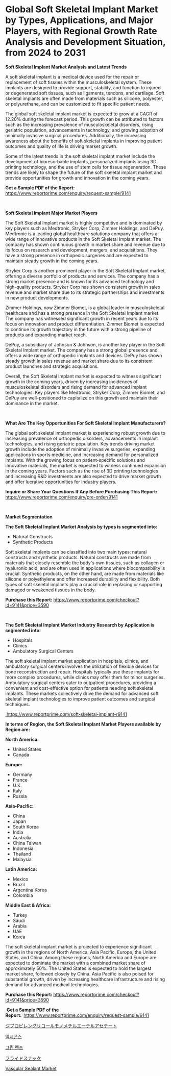 <p><h1>Global Soft Skeletal Implant Market by Types, Applications, and Major Players, with Regional Growth Rate Analysis and Development Situation, from 2024 to 2031</h1></p><p><strong>Soft Skeletal Implant Market Analysis and Latest Trends</strong></p>
<p><p>A soft skeletal implant is a medical device used for the repair or replacement of soft tissues within the musculoskeletal system. These implants are designed to provide support, stability, and function to injured or degenerated soft tissues, such as ligaments, tendons, and cartilage. Soft skeletal implants are often made from materials such as silicone, polyester, or polyurethane, and can be customized to fit specific patient needs.</p><p>The global soft skeletal implant market is expected to grow at a CAGR of 12.20% during the forecast period. This growth can be attributed to factors such as the increasing prevalence of musculoskeletal disorders, rising geriatric population, advancements in technology, and growing adoption of minimally invasive surgical procedures. Additionally, the increasing awareness about the benefits of soft skeletal implants in improving patient outcomes and quality of life is driving market growth.</p><p>Some of the latest trends in the soft skeletal implant market include the development of bioresorbable implants, personalized implants using 3D printing technology, and the use of stem cells for tissue regeneration. These trends are likely to shape the future of the soft skeletal implant market and provide opportunities for growth and innovation in the coming years.</p></p>
<p><strong>Get a Sample PDF of the Report:&nbsp;</strong> <a href="https://www.reportprime.com/enquiry/request-sample/9141">https://www.reportprime.com/enquiry/request-sample/9141</a></p>
<p>&nbsp;</p>
<p><strong>Soft Skeletal Implant Major Market Players</strong></p>
<p><p>The Soft Skeletal Implant market is highly competitive and is dominated by key players such as Medtronic, Stryker Corp, Zimmer Holdings, and DePuy. Medtronic is a leading global healthcare solutions company that offers a wide range of innovative products in the Soft Skeletal Implant market. The company has shown continuous growth in market share and revenue due to its focus on research and development, mergers, and acquisitions. They have a strong presence in orthopedic surgeries and are expected to maintain steady growth in the coming years.</p><p>Stryker Corp is another prominent player in the Soft Skeletal Implant market, offering a diverse portfolio of products and services. The company has a strong market presence and is known for its advanced technology and high-quality products. Stryker Corp has shown consistent growth in sales revenue and market share due to its strategic partnerships and investments in new product developments.</p><p>Zimmer Holdings, now Zimmer Biomet, is a global leader in musculoskeletal healthcare and has a strong presence in the Soft Skeletal Implant market. The company has witnessed significant growth in recent years due to its focus on innovation and product differentiation. Zimmer Biomet is expected to continue its growth trajectory in the future with a strong pipeline of products and expanding market reach.</p><p>DePuy, a subsidiary of Johnson & Johnson, is another key player in the Soft Skeletal Implant market. The company has a strong global presence and offers a wide range of orthopedic implants and devices. DePuy has shown steady growth in sales revenue and market share due to its consistent product launches and strategic acquisitions.</p><p>Overall, the Soft Skeletal Implant market is expected to witness significant growth in the coming years, driven by increasing incidences of musculoskeletal disorders and rising demand for advanced implant technologies. Key players like Medtronic, Stryker Corp, Zimmer Biomet, and DePuy are well-positioned to capitalize on this growth and maintain their dominance in the market.</p></p>
<p>&nbsp;</p>
<p><strong>What Are The Key Opportunities For Soft Skeletal Implant Manufacturers?</strong></p>
<p><p>The global soft skeletal implant market is experiencing robust growth due to increasing prevalence of orthopedic disorders, advancements in implant technologies, and rising geriatric population. Key trends driving market growth include the adoption of minimally invasive surgeries, expanding applications in sports medicine, and increasing demand for personalized implants. With the growing focus on patient-specific solutions and innovative materials, the market is expected to witness continued expansion in the coming years. Factors such as the rise of 3D printing technologies and increasing R&D investments are also expected to drive market growth and offer lucrative opportunities for industry players.</p></p>
<p><strong>Inquire or Share Your Questions If Any Before Purchasing This Report:</strong> <a href="https://www.reportprime.com/enquiry/pre-order/9141">https://www.reportprime.com/enquiry/pre-order/9141</a></p>
<p>&nbsp;</p>
<p><strong>Market Segmentation</strong></p>
<p><strong>The Soft Skeletal Implant Market Analysis by types is segmented into:</strong></p>
<p><ul><li>Natural Constructs</li><li>Synthetic Products</li></ul></p>
<p><p>Soft skeletal implants can be classified into two main types: natural constructs and synthetic products. Natural constructs are made from materials that closely resemble the body's own tissues, such as collagen or hyaluronic acid, and are often used in applications where biocompatibility is crucial. Synthetic products, on the other hand, are made from materials like silicone or polyethylene and offer increased durability and flexibility. Both types of soft skeletal implants play a crucial role in replacing or supporting damaged or weakened tissues in the body.</p></p>
<p><strong>Purchase this Report:&nbsp;</strong><a href="https://www.reportprime.com/checkout?id=9141&price=3590">https://www.reportprime.com/checkout?id=9141&price=3590</a></p>
<p>&nbsp;</p>
<p><strong>The Soft Skeletal Implant Market Industry Research by Application is segmented into:</strong></p>
<p><ul><li>Hospitals</li><li>Clinics</li><li>Ambulatory Surgical Centers</li></ul></p>
<p><p>The soft skeletal implant market application in hospitals, clinics, and ambulatory surgical centers involves the utilization of flexible devices for bone reconstruction and repair. Hospitals typically use these implants for more complex procedures, while clinics may offer them for minor surgeries. Ambulatory surgical centers cater to outpatient procedures, providing a convenient and cost-effective option for patients needing soft skeletal implants. These markets collectively drive the demand for advanced soft skeletal implant technologies to improve patient outcomes and surgical techniques.</p></p>
<p><a href="https://www.reportprime.com/soft-skeletal-implant-r9141">&nbsp;https://www.reportprime.com/soft-skeletal-implant-r9141</a></p>
<p><strong>In terms of Region, the Soft Skeletal Implant Market Players available by Region are:</strong></p>
<p>
    <p> <strong> North America: </strong>
        <ul>
            <li>United States</li>
            <li>Canada</li>
        </ul>
        </p> 
    <p> <strong> Europe: </strong>
        <ul>
            <li>Germany</li>
            <li>France</li>
            <li>U.K.</li>
            <li>Italy</li>
            <li>Russia</li>
        </ul>
        </p> 
    <p> <strong> Asia-Pacific: </strong>
        <ul>
            <li>China</li>
            <li>Japan</li>
            <li>South Korea</li>
            <li>India</li>
            <li>Australia</li>
            <li>China Taiwan</li>
            <li>Indonesia</li>
            <li>Thailand</li>
            <li>Malaysia</li>
        </ul>
        </p> 
    <p> <strong> Latin America: </strong>
        <ul>
            <li>Mexico</li>
            <li>Brazil</li>
            <li>Argentina Korea</li>
            <li>Colombia</li>
        </ul>
        </p> 
    <p> <strong> Middle East & Africa: </strong>
        <ul>
            <li>Turkey</li>
            <li>Saudi</li>
            <li>Arabia</li>
            <li>UAE</li>
            <li>Korea</li>
        </ul>
    </p>
    </p>
<p><p>The soft skeletal implant market is projected to experience significant growth in the regions of North America, Asia Pacific, Europe, the United States, and China. Among these regions, North America and Europe are expected to dominate the market with a combined market share of approximately 50%. The United States is expected to hold the largest market share, followed closely by China. Asia Pacific is also poised for substantial growth, driven by increasing healthcare infrastructure and rising demand for advanced medical technologies.</p></p>
<p><strong>Purchase this Report: </strong><a href="https://www.reportprime.com/checkout?id=9141&price=3590">https://www.reportprime.com/checkout?id=9141&price=3590</a></p>
<p>&nbsp;<strong>Get a Sample PDF of the Report:&nbsp;&nbsp;</strong><a href="https://www.reportprime.com/enquiry/request-sample/9141">https://www.reportprime.com/enquiry/request-sample/9141</a></p>
<p><strong></strong></p>
<p><p><a href="https://medium.com/@jonathanforsyth44/%E3%82%B8%E3%83%97%E3%83%AD%E3%83%94%E3%83%AC%E3%83%B3%E3%82%B0%E3%83%AA%E3%82%B3%E3%83%BC%E3%83%AB%E3%83%A2%E3%83%8E%E3%83%A1%E3%83%81%E3%83%AB%E3%82%A8%E3%83%BC%E3%83%86%E3%83%AB%E3%82%A2%E3%82%BB%E3%83%86%E3%83%BC%E3%83%88%E5%B8%82%E5%A0%B4%E3%81%AF%E5%B8%82%E5%A0%B4%E3%82%B7%E3%82%A7%E3%82%A2-%E3%82%B5%E3%82%A4%E3%82%BA-2031%E5%B9%B4%E3%81%BE%E3%81%A7%E3%81%AE%E4%BA%88%E6%B8%AC%E3%81%AB%E7%84%A6%E7%82%B9%E3%82%92%E5%BD%93%E3%81%A6%E3%81%A6%E3%81%84%E3%81%BE%E3%81%99-a341b3f1cfb6">ジプロピレングリコールモノメチルエーテルアセテート</a></p><p><a href="https://github.com/RichardLueilwitz787/Market-Research-Report-List-1/blob/main/660810673621.md">액시콘스</a></p><p><a href="https://github.com/fredrickeglers/Market-Research-Report-List-2/blob/main/802278373620.md">그린 렌즈</a></p><p><a href="https://github.com/JacksonWiza1924/Market-Research-Report-List-1/blob/main/453364178064.md">フライドスナック</a></p><p><a href="https://github.com/JermaineCrona2023/Market-Research-Report-List-1/blob/main/vascular-sealant-market.md">Vascular Sealant Market</a></p></p>